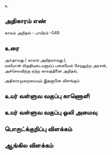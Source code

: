 உ


## அதிகாரம் எண்

காலம் அறிதல் - பாயிரம் -049

## உரை

அஃதாவது _( காலம் அறிதலாவது )_,  
வலியான் மிகுதியுடையனாய்ப் பகைமேல் சேறலுற்ற அரசன்,  
அச்செலவிற்கு ஏற்ற காலத்தினை அறிதல்,  

அதிகாரமுறைமையும் இதனானே விளங்கும்


## உயர் வள்ளுவ வகுப்பு காணொளி


## உயர் வள்ளுவ வகுப்பு ஒலி அமைவு 


## பொருட்க்குறிப்பு விளக்கம்


## ஆங்கில விளக்கம்


